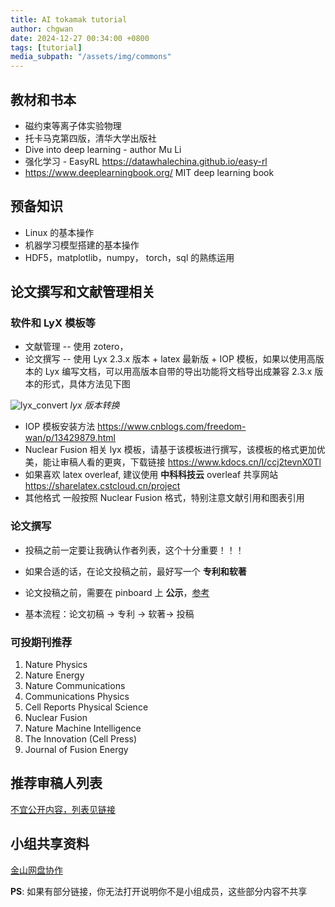 ```yaml
---
title: AI tokamak tutorial
author: chgwan
date: 2024-12-27 00:34:00 +0800
tags: [tutorial]
media_subpath: "/assets/img/commons"
---
```


## 教材和书本
- 磁约束等离子体实验物理
- 托卡马克第四版，清华大学出版社
- Dive into deep learning - author Mu Li
- 强化学习 - EasyRL https://datawhalechina.github.io/easy-rl 
- https://www.deeplearningbook.org/  MIT  deep learning book

## 预备知识
- Linux 的基本操作
- 机器学习模型搭建的基本操作
- HDF5，matplotlib，numpy， torch，sql 的熟练运用

## 论文撰写和文献管理相关

### 软件和 LyX 模板等

- 文献管理 -- 使用 zotero，
- 论文撰写 -- 使用 Lyx 2.3.x 版本 + latex 最新版 + IOP 模板，如果以使用高版本的 Lyx 编写文档，可以用高版本自带的导出功能将文档导出成兼容 2.3.x 版本的形式，具体方法见下图

![lyx_convert](lyx_convert.png)
_lyx 版本转换_

- IOP 模板安装方法 https://www.cnblogs.com/freedom-wan/p/13429879.html
- Nuclear Fusion 相关 lyx 模板，请基于该模板进行撰写，该模板的格式更加优美，能让审稿人看的更爽，下载链接  https://www.kdocs.cn/l/ccj2tevnX0Tl
- 如果喜欢 latex overleaf, 建议使用 **中科科技云** overleaf 共享网站 https://sharelatex.cstcloud.cn/project
- 其他格式 一般按照 Nuclear Fusion 格式，特别注意文献引用和图表引用

### 论文撰写

- 投稿之前一定要让我确认作者列表，这个十分重要！！！

- 如果合适的话，在论文投稿之前，最好写一个 **专利和软著**

- 论文投稿之前，需要在 pinboard 上 **公示**，[参考](../paper-sub-procedure)

- 基本流程：论文初稿 &rarr; 专利 &rarr; 软著&rarr; 投稿

### 可投期刊推荐

1. Nature Physics
2. Nature Energy
3. Nature Communications
4. Communications Physics
5. Cell Reports Physical Science
6. Nuclear Fusion 
7. Nature Machine Intelligence
8. The Innovation (Cell Press)
9. Journal of Fusion Energy

## 推荐审稿人列表
[不宜公开内容，列表见链接](https://kdocs.cn/l/cewDvJxZMyPX)

## 小组共享资料
[金山网盘协作](https://kdocs.cn/join/gxxq4mo)


**PS**: 如果有部分链接，你无法打开说明你不是小组成员，这些部分内容不共享